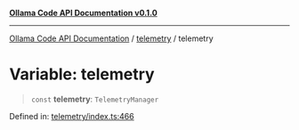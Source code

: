 [**Ollama Code API Documentation v0.1.0**](../../README.md)

***

[Ollama Code API Documentation](../../modules.md) / [telemetry](../README.md) / telemetry

# Variable: telemetry

> `const` **telemetry**: `TelemetryManager`

Defined in: [telemetry/index.ts:466](https://github.com/erichchampion/ollama-code/blob/00ee2a1c7aae90b38558806cf40c91c52edd65c9/ollama-code/src/telemetry/index.ts#L466)
